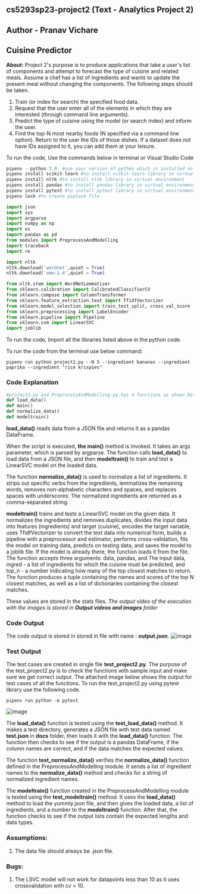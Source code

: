 ## cs5293sp23-project2 (Text - Analytics Project 2)
## Author - Pranav Vichare
## Cuisine Predictor
**About:**  Project 2's purpose is to produce applications that take a user's list of components and attempt to forecast the type of cuisine and related meals. Assume a chef has a list of ingredients and wants to update the present meal without changing the components. The following steps should be taken.
1. Train (or index for search) the specified food data.
2. Request that the user enter all of the elements in which they are interested (through command line arguments).
3. Predict the type of cuisine using the model (or search index) and inform the user.
4. Find the top-N most nearby foods (N specified via a command line option). Return to the user the IDs of those dishes. If a dataset does not have IDs assigned to it, you can add them at your leisure.

To run the code, Use the commands below in terminal or Visual Studio Code
```python
pipenv --python 3.9  #use your version of python which is installed on your system. This code is also used to create a virtual environment
pipenv install scikit-learn #to install scikit-learn library in virtual environment
pipenv install nltk #to install nltk library in virtual environment
pipenv install pandas #to install pandas library in virtual environment
pipenv install pytest #to install pytest library in virtual environment
pipenv lock #to create piplock file
```

```python
import json
import sys
import argparse
import numpy as np
import os
import pandas as pd
from modules import PreprocessAndModelling
import traceback
import re

import nltk
nltk.download('wordnet',quiet = True)
nltk.download('omw-1.4',quiet = True)

from nltk.stem import WordNetLemmatizer
from sklearn.calibration import CalibratedClassifierCV
from sklearn.compose import ColumnTransformer
from sklearn.feature_extraction.text import TfidfVectorizer
from sklearn.model_selection import train_test_split, cross_val_score
from sklearn.preprocessing import LabelEncoder
from sklearn.pipeline import Pipeline
from sklearn.svm import LinearSVC
import joblib
```
To run the code, Import all the libraries listed above in the python code.

To run the code from the terminal use below command:
```
pipenv run python project2.py --N 5 --ingredient bananas --ingredient paprika --ingredient "rice krispies"
```

### Code Explanation  
```python
#project2.py and PreprocessAndModelling.py has 4 functions as shown below.
def load_data()
def main()
def normalize_data()
def modeltrain()
```
**load_data()** reads data from a JSON file and returns it as a pandas DataFrame.

When the script is executed, **the main()** method is invoked. It takes an args parameter, which is parsed by argparse. The function calls **load_data()** to load data from a JSON file, and then **modeltrain()** to train and test a LinearSVC model on the loaded data.

The function **normalize_data()** is used to normalize a list of ingredients. It strips out specific verbs from the ingredients, lemmatizes the remaining words, removes non-alphabetic characters and spaces, and replaces spaces with underscores. The normalized ingredients are returned as a comma-separated string.

**modeltrain()** trains and tests a LinearSVC model on the given data. It normalizes the ingredients and removes duplicates, divides the input data into features (ingredients) and target (cuisine), encodes the target variable, uses TfidfVectorizer to convert the text data into numerical form, builds a pipeline with a preprocessor and estimator, performs cross-validation, fits the model on training data, predicts on testing data, and saves the model to a joblib file. If the model is already there, the function loads it from the file. The function accepts three arguments: data, pandas, and The input data, ingred - a list of ingredients for which the cuisine must be predicted, and top_n - a number indicating how many of the top closest matches to return. The function produces a tuple containing the names and scores of the top N closest matches, as well as a list of dictionaries containing the closest matches.

These values are stored in the stats files.
*The output video of the execution with the images is stored in **Output videos and images** folder*

### Code Output
The code output is stored in stored in file with name : **output.json**.
![image](https://github.com/Pranavv361/cs5293sp23-project2/blob/main/Output%20videos%20and%20images/project2.py%20Execution.png)

### Test Output
The test cases are created in single file **test_project2.py**. The purpose of the test_project2.py is to check the functions with sample input and make sure we get correct output. The attached image below shows the output for test cases of all the functions.
To run the test_project2.py using pytest library use the following code.
```
pipenv run python -m pytest
```
![image](https://github.com/Pranavv361/cs5293sp23-project2/blob/main/Output%20videos%20and%20images/test_project2.py%20Execution.png)

The **load_data()** function is tested using the **test_load_data()** method. It makes a test directory, generates a JSON file with test data named **test.json** in **docs** folder, then loads it with the **load_data()** function. The function then checks to see if the output is a pandas DataFrame, if the column names are correct, and if the data matches the expected values.

The function **test_normalize_data()** verifies the **normalize_data()** function defined in the PreprocessAndModelling module. It sends a list of ingredient names to the **normalize_data()** method and checks for a string of normalized ingredient names.

The **modeltrain()** function created in the PreprocessAndModelling module is tested using the **test_modeltrain()** method. It uses the **load_data()** method to load the yummly.json file, and then gives the loaded data, a list of ingredients, and a number to the **modeltrain()** function. After that, the function checks to see if the output lists contain the expected lengths and data types.

### Assumptions:
1. The data file should always be .json file.

### Bugs:   
1. The LSVC model will not work for datapoints less than 10 as it uses crossvalidation with cv = 10.
